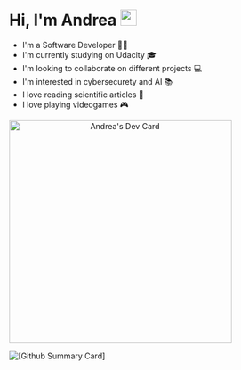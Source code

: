 # Hi, I'm Andrea <img src="https://github.com/TheDudeThatCode/TheDudeThatCode/blob/master/Assets/Developer.gif" width="29px">  


<!--
**AndreaScacchi/AndreaScacchi** is a ✨ _special_ ✨ repository because its `README.md` (this file) appears on your GitHub profile.

Here are some ideas to get you started:

- 🔭 I’m currently working on ...
- 🌱 I’m currently learning ...
- 👯 I’m looking to collaborate on ...
- 🤔 I’m looking for help with ...
- 💬 Ask me about ...
- 📫 How to reach me: ...
- 😄 Pronouns: ...
- ⚡ Fun fact: ...
-->  
<ul>
    <li>I'm a Software Developer 🧑‍💻</li>
    <li>I'm currently studying on Udacity 🎓</li>
    <li>I'm looking to collaborate on different projects 💻</li>
    <li>I'm interested in cybersecurety and AI 📚</li>
    <li>I love reading scientific articles 🔭</li>
    <li>I love playing videogames 🎮</li>
</ul>

<a href="https://app.daily.dev/ghostpy" align="center"><img src="https://api.daily.dev/devcards/a3fb4624ddc84c31a43ad3af6eb606d2.png?r=y7j" width="400" alt="Andrea's Dev Card"/></a>  

![[Github Summary Card]](https://github-profile-summary-cards.vercel.app/api/cards/profile-details?username=AndreaScacchi&theme=2077)
    
